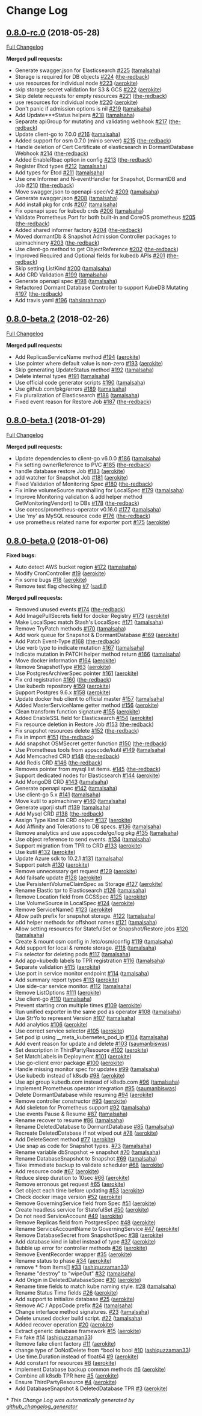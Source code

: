 # Change Log

## [0.8.0-rc.0](https://github.com/kubedb/apimachinery/tree/0.8.0-rc.0) (2018-05-28)
[Full Changelog](https://github.com/kubedb/apimachinery/compare/0.8.0-beta.2...0.8.0-rc.0)

**Merged pull requests:**

- Generate swagger.json for Elasticsearch [\#225](https://github.com/kubedb/apimachinery/pull/225) ([tamalsaha](https://github.com/tamalsaha))
- Storage is required for DB objects [\#224](https://github.com/kubedb/apimachinery/pull/224) ([the-redback](https://github.com/the-redback))
- use resources for individual node [\#223](https://github.com/kubedb/apimachinery/pull/223) ([aerokite](https://github.com/aerokite))
- skip storage secret validation for S3 & GCS [\#222](https://github.com/kubedb/apimachinery/pull/222) ([aerokite](https://github.com/aerokite))
- Skip delete requests for empty resources [\#221](https://github.com/kubedb/apimachinery/pull/221) ([the-redback](https://github.com/the-redback))
- use resources for individual node [\#220](https://github.com/kubedb/apimachinery/pull/220) ([aerokite](https://github.com/aerokite))
- Don't panic if admission options is nil [\#219](https://github.com/kubedb/apimachinery/pull/219) ([tamalsaha](https://github.com/tamalsaha))
- Add Update\*\*\*Status helpers [\#218](https://github.com/kubedb/apimachinery/pull/218) ([tamalsaha](https://github.com/tamalsaha))
-  Separate apiGroup for mutating and validating webhook [\#217](https://github.com/kubedb/apimachinery/pull/217) ([the-redback](https://github.com/the-redback))
- Update client-go to 7.0.0 [\#216](https://github.com/kubedb/apimachinery/pull/216) ([tamalsaha](https://github.com/tamalsaha))
- Added support for osm 0.7.0 \(minio server\) [\#215](https://github.com/kubedb/apimachinery/pull/215) ([the-redback](https://github.com/the-redback))
-  Handle deletion of Cert Certificate of elasticsearch in DormantDatabase Webhook [\#214](https://github.com/kubedb/apimachinery/pull/214) ([the-redback](https://github.com/the-redback))
- Added EnableRbac option in config [\#213](https://github.com/kubedb/apimachinery/pull/213) ([the-redback](https://github.com/the-redback))
- Register Etcd types [\#212](https://github.com/kubedb/apimachinery/pull/212) ([tamalsaha](https://github.com/tamalsaha))
- Add types for Etcd [\#211](https://github.com/kubedb/apimachinery/pull/211) ([tamalsaha](https://github.com/tamalsaha))
- Use one Informer and N-eventHandler for Snapshot, DormantDB and Job [\#210](https://github.com/kubedb/apimachinery/pull/210) ([the-redback](https://github.com/the-redback))
- Move swagger.json to openapi-spec/v2 [\#209](https://github.com/kubedb/apimachinery/pull/209) ([tamalsaha](https://github.com/tamalsaha))
- Generate swagger.json [\#208](https://github.com/kubedb/apimachinery/pull/208) ([tamalsaha](https://github.com/tamalsaha))
- Add install pkg for crds [\#207](https://github.com/kubedb/apimachinery/pull/207) ([tamalsaha](https://github.com/tamalsaha))
- Fix openapi spec for kubedb crds [\#206](https://github.com/kubedb/apimachinery/pull/206) ([tamalsaha](https://github.com/tamalsaha))
- Validate Prometheus.Port for both built-in and CoreOS prometheus [\#205](https://github.com/kubedb/apimachinery/pull/205) ([the-redback](https://github.com/the-redback))
- Added shared informer factory [\#204](https://github.com/kubedb/apimachinery/pull/204) ([the-redback](https://github.com/the-redback))
- Moved dormantDb & Snapshot Admission Controller packages to apimachinery [\#203](https://github.com/kubedb/apimachinery/pull/203) ([the-redback](https://github.com/the-redback))
-  Use client-go method to get ObjectReference [\#202](https://github.com/kubedb/apimachinery/pull/202) ([the-redback](https://github.com/the-redback))
- Improved Required and Optional fields for kubedb APIs [\#201](https://github.com/kubedb/apimachinery/pull/201) ([the-redback](https://github.com/the-redback))
- Skip setting ListKind [\#200](https://github.com/kubedb/apimachinery/pull/200) ([tamalsaha](https://github.com/tamalsaha))
- Add CRD Validation [\#199](https://github.com/kubedb/apimachinery/pull/199) ([tamalsaha](https://github.com/tamalsaha))
- Generate openapi spec [\#198](https://github.com/kubedb/apimachinery/pull/198) ([tamalsaha](https://github.com/tamalsaha))
- Refactored Dormant Database Controller to support KubeDB Mutating [\#197](https://github.com/kubedb/apimachinery/pull/197) ([the-redback](https://github.com/the-redback))
- Add travis yaml [\#196](https://github.com/kubedb/apimachinery/pull/196) ([tahsinrahman](https://github.com/tahsinrahman))

## [0.8.0-beta.2](https://github.com/kubedb/apimachinery/tree/0.8.0-beta.2) (2018-02-26)
[Full Changelog](https://github.com/kubedb/apimachinery/compare/0.8.0-beta.1...0.8.0-beta.2)

**Merged pull requests:**

- Add ReplicasServiceName method [\#194](https://github.com/kubedb/apimachinery/pull/194) ([aerokite](https://github.com/aerokite))
- Use pointer where default value is non-zero [\#193](https://github.com/kubedb/apimachinery/pull/193) ([aerokite](https://github.com/aerokite))
- Skip generating UpdateStatus method [\#192](https://github.com/kubedb/apimachinery/pull/192) ([tamalsaha](https://github.com/tamalsaha))
- Delete internal types [\#191](https://github.com/kubedb/apimachinery/pull/191) ([tamalsaha](https://github.com/tamalsaha))
- Use official code generator scripts [\#190](https://github.com/kubedb/apimachinery/pull/190) ([tamalsaha](https://github.com/tamalsaha))
- Use github.com/pkg/errors [\#189](https://github.com/kubedb/apimachinery/pull/189) ([tamalsaha](https://github.com/tamalsaha))
- Fix pluralization of Elasticsearch [\#188](https://github.com/kubedb/apimachinery/pull/188) ([tamalsaha](https://github.com/tamalsaha))
- Fixed event reason for Restore Job [\#187](https://github.com/kubedb/apimachinery/pull/187) ([the-redback](https://github.com/the-redback))

## [0.8.0-beta.1](https://github.com/kubedb/apimachinery/tree/0.8.0-beta.1) (2018-01-29)
[Full Changelog](https://github.com/kubedb/apimachinery/compare/0.8.0-beta.0...0.8.0-beta.1)

**Merged pull requests:**

- Update dependencies to client-go v6.0.0 [\#186](https://github.com/kubedb/apimachinery/pull/186) ([tamalsaha](https://github.com/tamalsaha))
- Fix setting ownerReference to PVC [\#185](https://github.com/kubedb/apimachinery/pull/185) ([the-redback](https://github.com/the-redback))
- handle database restore Job [\#183](https://github.com/kubedb/apimachinery/pull/183) ([aerokite](https://github.com/aerokite))
- add watcher for Snapshot Job [\#181](https://github.com/kubedb/apimachinery/pull/181) ([aerokite](https://github.com/aerokite))
-  Fixed Validation of Monitoring Spec [\#180](https://github.com/kubedb/apimachinery/pull/180) ([the-redback](https://github.com/the-redback))
- Fix inline volumeSource marshalling for LocalSpec [\#179](https://github.com/kubedb/apimachinery/pull/179) ([tamalsaha](https://github.com/tamalsaha))
- Improve Monitoring validation & add helper method GetMonitoringVendor\(\) to DBs [\#178](https://github.com/kubedb/apimachinery/pull/178) ([the-redback](https://github.com/the-redback))
- Use coreos/prometheus-operator v0.16.0 [\#177](https://github.com/kubedb/apimachinery/pull/177) ([tamalsaha](https://github.com/tamalsaha))
-  Use 'my' as MySQL resource code [\#176](https://github.com/kubedb/apimachinery/pull/176) ([the-redback](https://github.com/the-redback))
- use prometheus related name for exporter port [\#175](https://github.com/kubedb/apimachinery/pull/175) ([aerokite](https://github.com/aerokite))

## [0.8.0-beta.0](https://github.com/kubedb/apimachinery/tree/0.8.0-beta.0) (2018-01-06)
**Fixed bugs:**

- Auto detect AWS bucket region [\#172](https://github.com/kubedb/apimachinery/pull/172) ([tamalsaha](https://github.com/tamalsaha))
- Modify CronController [\#19](https://github.com/kubedb/apimachinery/pull/19) ([aerokite](https://github.com/aerokite))
- Fix some bugs [\#18](https://github.com/kubedb/apimachinery/pull/18) ([aerokite](https://github.com/aerokite))
- Remove test flag checking [\#7](https://github.com/kubedb/apimachinery/pull/7) ([sadlil](https://github.com/sadlil))

**Merged pull requests:**

- Removed unused events [\#174](https://github.com/kubedb/apimachinery/pull/174) ([the-redback](https://github.com/the-redback))
- Add ImagePullSecrets field for docker Registry [\#173](https://github.com/kubedb/apimachinery/pull/173) ([aerokite](https://github.com/aerokite))
- Make LocalSpec match Stash's LocalSpec [\#171](https://github.com/kubedb/apimachinery/pull/171) ([tamalsaha](https://github.com/tamalsaha))
- Remove TryPatch methods [\#170](https://github.com/kubedb/apimachinery/pull/170) ([tamalsaha](https://github.com/tamalsaha))
- Add work queue for Snapshot & DormantDatabase [\#169](https://github.com/kubedb/apimachinery/pull/169) ([aerokite](https://github.com/aerokite))
- Add Patch Event-Type [\#168](https://github.com/kubedb/apimachinery/pull/168) ([the-redback](https://github.com/the-redback))
- Use verb type to indicate mutation [\#167](https://github.com/kubedb/apimachinery/pull/167) ([tamalsaha](https://github.com/tamalsaha))
- Indicate mutation in PATCH helper method return [\#166](https://github.com/kubedb/apimachinery/pull/166) ([tamalsaha](https://github.com/tamalsaha))
- Move docker information [\#164](https://github.com/kubedb/apimachinery/pull/164) ([aerokite](https://github.com/aerokite))
- Remove SnapshotType [\#163](https://github.com/kubedb/apimachinery/pull/163) ([aerokite](https://github.com/aerokite))
- Use PostgresArchiverSpec pointer [\#161](https://github.com/kubedb/apimachinery/pull/161) ([aerokite](https://github.com/aerokite))
- Fix crd registration [\#160](https://github.com/kubedb/apimachinery/pull/160) ([the-redback](https://github.com/the-redback))
- Use kubedb repository [\#159](https://github.com/kubedb/apimachinery/pull/159) ([aerokite](https://github.com/aerokite))
- Support Postgres 9.6.x [\#158](https://github.com/kubedb/apimachinery/pull/158) ([aerokite](https://github.com/aerokite))
- Update docker hub client to official master [\#157](https://github.com/kubedb/apimachinery/pull/157) ([tamalsaha](https://github.com/tamalsaha))
- Added MasterServiceName getter method [\#156](https://github.com/kubedb/apimachinery/pull/156) ([aerokite](https://github.com/aerokite))
-  Clean transform function signature [\#155](https://github.com/kubedb/apimachinery/pull/155) ([aerokite](https://github.com/aerokite))
- Added EnableSSL field for Elasticsearch [\#154](https://github.com/kubedb/apimachinery/pull/154) ([aerokite](https://github.com/aerokite))
- Fix resource deletion in Restore Job [\#153](https://github.com/kubedb/apimachinery/pull/153) ([the-redback](https://github.com/the-redback))
- Fix snapshot resources delete [\#152](https://github.com/kubedb/apimachinery/pull/152) ([the-redback](https://github.com/the-redback))
- Fix in import [\#151](https://github.com/kubedb/apimachinery/pull/151) ([the-redback](https://github.com/the-redback))
- Add snapshot OSMSecret getter function [\#150](https://github.com/kubedb/apimachinery/pull/150) ([the-redback](https://github.com/the-redback))
- Use Prometheus tools from appscode/kutil [\#149](https://github.com/kubedb/apimachinery/pull/149) ([tamalsaha](https://github.com/tamalsaha))
- Add Memcached CRD [\#148](https://github.com/kubedb/apimachinery/pull/148) ([the-redback](https://github.com/the-redback))
- Add Redis CRD [\#146](https://github.com/kubedb/apimachinery/pull/146) ([the-redback](https://github.com/the-redback))
- Removes pointer from mysql list items. [\#145](https://github.com/kubedb/apimachinery/pull/145) ([the-redback](https://github.com/the-redback))
- Support dedicated nodes for Elasticsearch [\#144](https://github.com/kubedb/apimachinery/pull/144) ([aerokite](https://github.com/aerokite))
- Add MongoDB CRD [\#143](https://github.com/kubedb/apimachinery/pull/143) ([tamalsaha](https://github.com/tamalsaha))
- Generate openapi spec [\#142](https://github.com/kubedb/apimachinery/pull/142) ([tamalsaha](https://github.com/tamalsaha))
- Use client-go 5.x [\#141](https://github.com/kubedb/apimachinery/pull/141) ([tamalsaha](https://github.com/tamalsaha))
- Move kutil to apimachinery [\#140](https://github.com/kubedb/apimachinery/pull/140) ([tamalsaha](https://github.com/tamalsaha))
- Generate ugorji stuff [\#139](https://github.com/kubedb/apimachinery/pull/139) ([tamalsaha](https://github.com/tamalsaha))
- Add Mysql CRD [\#138](https://github.com/kubedb/apimachinery/pull/138) ([the-redback](https://github.com/the-redback))
- Assign Type Kind in CRD object [\#137](https://github.com/kubedb/apimachinery/pull/137) ([aerokite](https://github.com/aerokite))
- Add Affinity and Tolerations to DB specs. [\#136](https://github.com/kubedb/apimachinery/pull/136) ([tamalsaha](https://github.com/tamalsaha))
- Remove analytics and use appscode/go/log pkg [\#135](https://github.com/kubedb/apimachinery/pull/135) ([tamalsaha](https://github.com/tamalsaha))
- Use object reference to send events. [\#134](https://github.com/kubedb/apimachinery/pull/134) ([tamalsaha](https://github.com/tamalsaha))
- Support migration from TPR to CRD [\#133](https://github.com/kubedb/apimachinery/pull/133) ([aerokite](https://github.com/aerokite))
- Use kutil [\#132](https://github.com/kubedb/apimachinery/pull/132) ([aerokite](https://github.com/aerokite))
- Update Azure sdk to 10.2.1 [\#131](https://github.com/kubedb/apimachinery/pull/131) ([tamalsaha](https://github.com/tamalsaha))
- Support patch [\#130](https://github.com/kubedb/apimachinery/pull/130) ([aerokite](https://github.com/aerokite))
- Remove unnecessary get request [\#129](https://github.com/kubedb/apimachinery/pull/129) ([aerokite](https://github.com/aerokite))
- Add failsafe update [\#128](https://github.com/kubedb/apimachinery/pull/128) ([aerokite](https://github.com/aerokite))
- Use PersistentVolumeClaimSpec as Storage [\#127](https://github.com/kubedb/apimachinery/pull/127) ([aerokite](https://github.com/aerokite))
- Rename Elastic tpr to Elasticsearch [\#126](https://github.com/kubedb/apimachinery/pull/126) ([tamalsaha](https://github.com/tamalsaha))
- Remove Location field from GCSSpec [\#125](https://github.com/kubedb/apimachinery/pull/125) ([aerokite](https://github.com/aerokite))
- Use VolumeSource in LocalSpec [\#124](https://github.com/kubedb/apimachinery/pull/124) ([aerokite](https://github.com/aerokite))
- Remove ServiceName\(\) [\#123](https://github.com/kubedb/apimachinery/pull/123) ([aerokite](https://github.com/aerokite))
- Allow path prefix for snapshot storage. [\#122](https://github.com/kubedb/apimachinery/pull/122) ([tamalsaha](https://github.com/tamalsaha))
- Add helper methods for offshoot names [\#121](https://github.com/kubedb/apimachinery/pull/121) ([tamalsaha](https://github.com/tamalsaha))
- Allow setting resources for StatefulSet or Snapshot/Restore jobs [\#120](https://github.com/kubedb/apimachinery/pull/120) ([tamalsaha](https://github.com/tamalsaha))
- Create & mount osm config in /etc/osm/config [\#119](https://github.com/kubedb/apimachinery/pull/119) ([tamalsaha](https://github.com/tamalsaha))
- Add support for local & remote storage. [\#118](https://github.com/kubedb/apimachinery/pull/118) ([tamalsaha](https://github.com/tamalsaha))
- Fix selector for deleting pods [\#117](https://github.com/kubedb/apimachinery/pull/117) ([tamalsaha](https://github.com/tamalsaha))
- Add app=kubedb labels to TPR registration [\#116](https://github.com/kubedb/apimachinery/pull/116) ([tamalsaha](https://github.com/tamalsaha))
- Separate validation [\#115](https://github.com/kubedb/apimachinery/pull/115) ([aerokite](https://github.com/aerokite))
- Use port in service monitor endpoint [\#114](https://github.com/kubedb/apimachinery/pull/114) ([tamalsaha](https://github.com/tamalsaha))
- Add summary report types [\#113](https://github.com/kubedb/apimachinery/pull/113) ([aerokite](https://github.com/aerokite))
- Use side-car service monitor. [\#112](https://github.com/kubedb/apimachinery/pull/112) ([tamalsaha](https://github.com/tamalsaha))
- Remove ListOptions [\#111](https://github.com/kubedb/apimachinery/pull/111) ([aerokite](https://github.com/aerokite))
- Use client-go [\#110](https://github.com/kubedb/apimachinery/pull/110) ([tamalsaha](https://github.com/tamalsaha))
- Prevent starting cron multiple times [\#109](https://github.com/kubedb/apimachinery/pull/109) ([aerokite](https://github.com/aerokite))
- Run unified exporter in the same pod as operator [\#108](https://github.com/kubedb/apimachinery/pull/108) ([tamalsaha](https://github.com/tamalsaha))
- Use StrYo to represent Version [\#107](https://github.com/kubedb/apimachinery/pull/107) ([tamalsaha](https://github.com/tamalsaha))
- Add analytics [\#106](https://github.com/kubedb/apimachinery/pull/106) ([aerokite](https://github.com/aerokite))
- Use correct service selector [\#105](https://github.com/kubedb/apimachinery/pull/105) ([aerokite](https://github.com/aerokite))
- Set pod ip using \_\_meta\_kubernetes\_pod\_ip [\#104](https://github.com/kubedb/apimachinery/pull/104) ([tamalsaha](https://github.com/tamalsaha))
- Add event reason for update and delete [\#103](https://github.com/kubedb/apimachinery/pull/103) ([saumanbiswas](https://github.com/saumanbiswas))
- Set description in ThirdPartyResource [\#102](https://github.com/kubedb/apimachinery/pull/102) ([aerokite](https://github.com/aerokite))
- Set MatchLabels in Deployment [\#101](https://github.com/kubedb/apimachinery/pull/101) ([aerokite](https://github.com/aerokite))
- Use go-client error package [\#100](https://github.com/kubedb/apimachinery/pull/100) ([aerokite](https://github.com/aerokite))
- Handle missing monitor spec for updates [\#99](https://github.com/kubedb/apimachinery/pull/99) ([tamalsaha](https://github.com/tamalsaha))
- Use kubedb instead of k8sdb [\#98](https://github.com/kubedb/apimachinery/pull/98) ([aerokite](https://github.com/aerokite))
- Use api group kubedb.com instead of k8sdb.com [\#96](https://github.com/kubedb/apimachinery/pull/96) ([tamalsaha](https://github.com/tamalsaha))
- Implement Prometheus operator integration [\#95](https://github.com/kubedb/apimachinery/pull/95) ([saumanbiswas](https://github.com/saumanbiswas))
- Delete DormantDatabase while resuming [\#94](https://github.com/kubedb/apimachinery/pull/94) ([aerokite](https://github.com/aerokite))
- Remove controller constructor [\#93](https://github.com/kubedb/apimachinery/pull/93) ([aerokite](https://github.com/aerokite))
- Add skeleton for Prometheus support [\#92](https://github.com/kubedb/apimachinery/pull/92) ([tamalsaha](https://github.com/tamalsaha))
- Use events Pause & Resume [\#87](https://github.com/kubedb/apimachinery/pull/87) ([tamalsaha](https://github.com/tamalsaha))
- Rename recover to resume [\#86](https://github.com/kubedb/apimachinery/pull/86) ([tamalsaha](https://github.com/tamalsaha))
- Rename DeletedDatabase to DormantDatabase [\#85](https://github.com/kubedb/apimachinery/pull/85) ([tamalsaha](https://github.com/tamalsaha))
- Recreate DeletedDatabase if not wiped out [\#78](https://github.com/kubedb/apimachinery/pull/78) ([aerokite](https://github.com/aerokite))
- Add DeleteSecret method [\#77](https://github.com/kubedb/apimachinery/pull/77) ([aerokite](https://github.com/aerokite))
- Use snap as code for Snapshot types. [\#73](https://github.com/kubedb/apimachinery/pull/73) ([tamalsaha](https://github.com/tamalsaha))
- Rename variable dbSnapshot -\> snapshot [\#70](https://github.com/kubedb/apimachinery/pull/70) ([tamalsaha](https://github.com/tamalsaha))
- Rename DatabaseSnapshot to Snapshot [\#69](https://github.com/kubedb/apimachinery/pull/69) ([tamalsaha](https://github.com/tamalsaha))
- Take immediate backup to validate scheduler [\#68](https://github.com/kubedb/apimachinery/pull/68) ([aerokite](https://github.com/aerokite))
- Add resource code [\#67](https://github.com/kubedb/apimachinery/pull/67) ([aerokite](https://github.com/aerokite))
- Reduce sleep duration to 10sec [\#66](https://github.com/kubedb/apimachinery/pull/66) ([aerokite](https://github.com/aerokite))
- Remove erronous get request [\#65](https://github.com/kubedb/apimachinery/pull/65) ([aerokite](https://github.com/aerokite))
- Get object each time before updating [\#53](https://github.com/kubedb/apimachinery/pull/53) ([aerokite](https://github.com/aerokite))
- Check docker image version [\#52](https://github.com/kubedb/apimachinery/pull/52) ([aerokite](https://github.com/aerokite))
- Remove GoverningService field from Spec [\#51](https://github.com/kubedb/apimachinery/pull/51) ([aerokite](https://github.com/aerokite))
- Create headless service for StatefulSet [\#50](https://github.com/kubedb/apimachinery/pull/50) ([aerokite](https://github.com/aerokite))
- Do not need ServiceAccount [\#49](https://github.com/kubedb/apimachinery/pull/49) ([aerokite](https://github.com/aerokite))
- Remove Replicas field from PostgresSpec [\#48](https://github.com/kubedb/apimachinery/pull/48) ([aerokite](https://github.com/aerokite))
- Rename ServiceAccountName to GoverningService [\#47](https://github.com/kubedb/apimachinery/pull/47) ([aerokite](https://github.com/aerokite))
- Remove DatabaseSecret from SnapshotSpec [\#38](https://github.com/kubedb/apimachinery/pull/38) ([aerokite](https://github.com/aerokite))
- Add database kind in label instead of type [\#37](https://github.com/kubedb/apimachinery/pull/37) ([aerokite](https://github.com/aerokite))
- Bubble up error for controller methods [\#36](https://github.com/kubedb/apimachinery/pull/36) ([aerokite](https://github.com/aerokite))
- Remove EventRecorder wrapper [\#35](https://github.com/kubedb/apimachinery/pull/35) ([aerokite](https://github.com/aerokite))
- Rename status to phase [\#34](https://github.com/kubedb/apimachinery/pull/34) ([aerokite](https://github.com/aerokite))
- remove \* from Items\[\] [\#33](https://github.com/kubedb/apimachinery/pull/33) ([ashiquzzaman33](https://github.com/ashiquzzaman33))
- Rename "destroy" to "wipeOut" [\#32](https://github.com/kubedb/apimachinery/pull/32) ([tamalsaha](https://github.com/tamalsaha))
- Add Origin in DeletedDatabaseSpec [\#30](https://github.com/kubedb/apimachinery/pull/30) ([aerokite](https://github.com/aerokite))
- Rename time fields to match kube naming style. [\#28](https://github.com/kubedb/apimachinery/pull/28) ([tamalsaha](https://github.com/tamalsaha))
- Rename Status Time fields [\#26](https://github.com/kubedb/apimachinery/pull/26) ([aerokite](https://github.com/aerokite))
- Add support to initialize database [\#25](https://github.com/kubedb/apimachinery/pull/25) ([aerokite](https://github.com/aerokite))
- Remove AC / AppsCode prefix [\#24](https://github.com/kubedb/apimachinery/pull/24) ([tamalsaha](https://github.com/tamalsaha))
- Change interface method signatures. [\#23](https://github.com/kubedb/apimachinery/pull/23) ([tamalsaha](https://github.com/tamalsaha))
- Delete unused docker build script. [\#22](https://github.com/kubedb/apimachinery/pull/22) ([tamalsaha](https://github.com/tamalsaha))
- Added recover operation [\#20](https://github.com/kubedb/apimachinery/pull/20) ([aerokite](https://github.com/aerokite))
- Extract generic database framework [\#15](https://github.com/kubedb/apimachinery/pull/15) ([aerokite](https://github.com/aerokite))
- Fix fake [\#14](https://github.com/kubedb/apimachinery/pull/14) ([ashiquzzaman33](https://github.com/ashiquzzaman33))
- Remove fake client factory [\#11](https://github.com/kubedb/apimachinery/pull/11) ([aerokite](https://github.com/aerokite))
- change type of DoNotDelete from \*bool to bool [\#10](https://github.com/kubedb/apimachinery/pull/10) ([ashiquzzaman33](https://github.com/ashiquzzaman33))
- Use time.Duration instead of float64 [\#9](https://github.com/kubedb/apimachinery/pull/9) ([aerokite](https://github.com/aerokite))
- Add constant for resources [\#8](https://github.com/kubedb/apimachinery/pull/8) ([aerokite](https://github.com/aerokite))
- Implement Database backup common methods [\#6](https://github.com/kubedb/apimachinery/pull/6) ([aerokite](https://github.com/aerokite))
- Combine all k8sdb TPR here [\#5](https://github.com/kubedb/apimachinery/pull/5) ([aerokite](https://github.com/aerokite))
- Ensure ThirdPartyResource [\#4](https://github.com/kubedb/apimachinery/pull/4) ([aerokite](https://github.com/aerokite))
- Add DatabaseSnapshot & DeletedDatabase TPR [\#3](https://github.com/kubedb/apimachinery/pull/3) ([aerokite](https://github.com/aerokite))



\* *This Change Log was automatically generated by [github_changelog_generator](https://github.com/skywinder/Github-Changelog-Generator)*